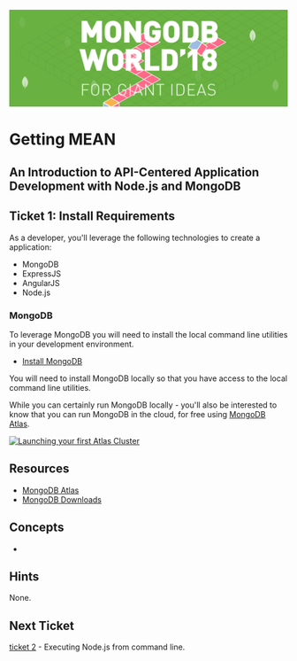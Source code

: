 ![MongoDB](../images/header.png "MongoDB")
# Getting MEAN
## An Introduction to API-Centered Application Development with Node.js and MongoDB

## Ticket 1: Install Requirements

As a developer, you'll leverage the following technologies to create a application:

* MongoDB
* ExpressJS
* AngularJS
* Node.js

### MongoDB

To leverage MongoDB you will need to install the local command line utilities in your development environment.

* [Install MongoDB](https://docs.mongodb.com/manual/installation/)

You will need to install MongoDB locally so that you have access to the local command line utilities.

While you can certainly run MongoDB locally - you'll also be interested to know that you can run MongoDB in the cloud, for free using [MongoDB Atlas](http://mongodb.com/atlas).

[![Launching your first Atlas Cluster](https://img.youtube.com/vi/_d8CBOtadRA/0.jpg)](https://www.youtube.com/watch?v=_d8CBOtadRA "Launching your first Atlas cluster")


## Resources

* [MongoDB Atlas](https://mongodb.com/atlas)
* [MongoDB Downloads](https://mongodb.com/download)

## Concepts

* 


## Hints

None.

## Next Ticket

[ticket 2](../workshop/ticket2.md) - Executing Node.js from command line.